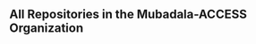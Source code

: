 ## All Repositories in the Mubadala-ACCESS Organization
<!-- START_ORG_REPOS -->
<!-- END_ORG_REPOS -->
